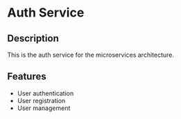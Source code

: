 # Auth Service

## Description

This is the auth service for the microservices architecture.

## Features

- User authentication
- User registration
- User management
